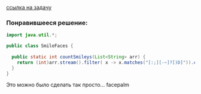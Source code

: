 [ссылка на задачу](https://www.codewars.com/kata/583203e6eb35d7980400002a/java)

### Понравившееся решение:
```java
import java.util.*;

public class SmileFaces {
  
  public static int countSmileys(List<String> arr) {
    return (int)arr.stream().filter( x -> x.matches("[:;][-~]?[)D]")).count();   
  }
}
```

Это можно было сделать так просто... facepalm